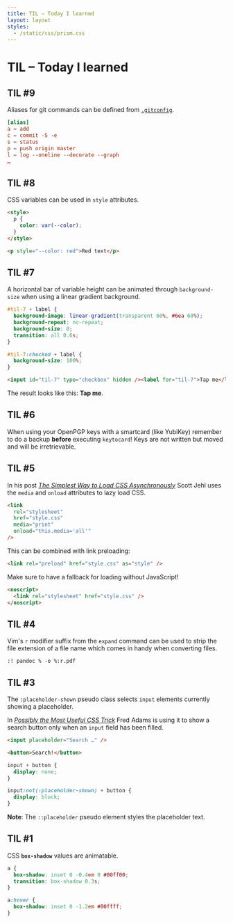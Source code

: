 ```yaml
---
title: TIL – Today I learned
layout: layout
styles:
  - /static/css/prism.css
---
```


# TIL – Today I learned

## TIL #9

Aliases for git commands can be defined from [`.gitconfig`](https://www.git-scm.com/book/en/v2/Customizing-Git-Git-Configuration).

```toml
[alias]
a = add
c = commit -S -e
s = status
p = push origin master
l = log --oneline --decorate --graph
…
```

## TIL #8

CSS variables can be used in `style` attributes.

```html
<style>
  p {
    color: var(--color);
  }
</style>

<p style="--color: red">Red text</p>
```

## TIL #7

A horizontal bar of variable height can be animated through `background-size` when using a linear gradient background.

```css
#til-7 + label {
  background-image: linear-gradient(transparent 60%, #6ea 60%);
  background-repeat: no-repeat;
  background-size: 0;
  transition: all 0.6s;
}

#til-7:checked + label {
  background-size: 100%;
}
```

```html
<input id="til-7" type="checkbox" hidden /><label for="til-7">Tap me</label>
```

<style>
#til-7 + label {
  background-image: linear-gradient(transparent 60%, var(--accent) 60%);
  background-repeat: no-repeat;
  background-size: 0;
  transition: all 0.6s;
  font-weight: bold;
}

#til-7:checked + label {
  background-size: 100%;
}
</style>

The result looks like this: <input id="til-7" type="checkbox" hidden /><label for="til-7">Tap me</label>.

## TIL #6

When using your OpenPGP keys with a smartcard (like YubiKey) remember to do a backup **before** executing `keytocard`! Keys are not written but moved and will be irretrievable.

## TIL #5

In his post <cite><a href="https://www.filamentgroup.com/lab/load-css-simpler/">The Simplest Way to Load CSS Asynchronously</a></cite> Scott Jehl uses the `media` and `onload` attributes to lazy load CSS.

```html
<link
  rel="stylesheet"
  href="style.css"
  media="print"
  onload="this.media='all'"
/>
```

This can be combined with link preloading:

```html
<link rel="preload" href="style.css" as="style" />
```

Make sure to have a fallback for loading without JavaScript!

```html
<noscript>
  <link rel="stylesheet" href="style.css" />
</noscript>
```

## TIL #4

Vim's `r` modifier suffix from the `expand` command can be used to strip the file extension of a file name which comes in handy when converting files.

```vim
:! pandoc % -o %:r.pdf
```

## TIL #3

The `:placeholder-shown` pseudo class selects `input` elements currently showing a placeholder.

In <cite><a href="https://dev.to/xtrp/possibly-the-most-useful-css-trick-jl3">Possibly the Most Useful CSS Trick</a></cite> Fred Adams is using it to show a search button only when an `input` field has been filled.

```html
<input placeholder="Search …" />
```

```html
<button>Search!</button>
```

```css
input + button {
  display: none;
}

input:not(:placeholder-shown) + button {
  display: block;
}
```

**Note**: The `::placeholder` pseudo element styles the placeholder text.

## TIL #1

CSS **`box-shadow`** values are animatable.

```css
a {
  box-shadow: inset 0 -0.4em 0 #00ff00;
  transition: box-shadow 0.3s;
}

a:hover {
  box-shadow: inset 0 -1.2em #00ffff;
}
```
